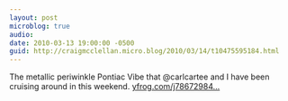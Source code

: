 ```yaml
---
layout: post
microblog: true
audio: 
date: 2010-03-13 19:00:00 -0500
guid: http://craigmcclellan.micro.blog/2010/03/14/t10475595184.html
---
```

The metallic periwinkle Pontiac Vibe that @carlcartee and I have been cruising around in this weekend.  [yfrog.com/j78672984...](http://yfrog.com/j786729840j)

